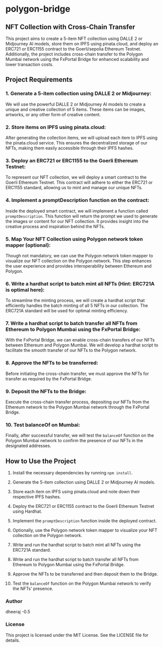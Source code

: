 # polygon-bridge

## NFT Collection with Cross-Chain Transfer

This project aims to create a 5-item NFT collection using DALLE 2 or Midjourney AI models, store them on IPFS using pinata.cloud, and deploy an ERC721 or ERC1155 contract to the Goerli/sepolia Ethereum Testnet. Additionally, the project includes cross-chain transfer to the Polygon Mumbai network using the FxPortal Bridge for enhanced scalability and lower transaction costs.

## Project Requirements

### 1. Generate a 5-item collection using DALLE 2 or Midjourney:

We will use the powerful DALLE 2 or Midjourney AI models to create a unique and creative collection of 5 items. These items can be images, artworks, or any other form of creative content.

### 2. Store items on IPFS using pinata.cloud:

After generating the collection items, we will upload each item to IPFS using the pinata.cloud service. This ensures the decentralized storage of our NFTs, making them easily accessible through their IPFS hashes.

### 3. Deploy an ERC721 or ERC1155 to the Goerli Ethereum Testnet:

To represent our NFT collection, we will deploy a smart contract to the Goerli Ethereum Testnet. This contract will adhere to either the ERC721 or ERC1155 standard, allowing us to mint and manage our unique NFTs.

### 4. Implement a promptDescription function on the contract:

Inside the deployed smart contract, we will implement a function called `promptDescription`. This function will return the prompt we used to generate the images or content for our NFT collection. It provides insight into the creative process and inspiration behind the NFTs.

### 5. Map Your NFT Collection using Polygon network token mapper (optional):

Though not mandatory, we can use the Polygon network token mapper to visualize our NFT collection on the Polygon network. This step enhances the user experience and provides interoperability between Ethereum and Polygon.

### 6. Write a hardhat script to batch mint all NFTs (Hint: ERC721A is optimal here):

To streamline the minting process, we will create a hardhat script that efficiently handles the batch minting of all 5 NFTs in our collection. The ERC721A standard will be used for optimal minting efficiency.

### 7. Write a hardhat script to batch transfer all NFTs from Ethereum to Polygon Mumbai using the FxPortal Bridge:

With the FxPortal Bridge, we can enable cross-chain transfers of our NFTs between Ethereum and Polygon Mumbai. We will develop a hardhat script to facilitate the smooth transfer of our NFTs to the Polygon network.

### 8. Approve the NFTs to be transferred:

Before initiating the cross-chain transfer, we must approve the NFTs for transfer as required by the FxPortal Bridge.

### 9. Deposit the NFTs to the Bridge:

Execute the cross-chain transfer process, depositing our NFTs from the Ethereum network to the Polygon Mumbai network through the FxPortal Bridge.

### 10. Test balanceOf on Mumbai:

Finally, after successful transfer, we will test the `balanceOf` function on the Polygon Mumbai network to confirm the presence of our NFTs in the designated addresses.

## How to Use the Project

1. Install the necessary dependencies by running `npm install`.

2. Generate the 5-item collection using DALLE 2 or Midjourney AI models.

3. Store each item on IPFS using pinata.cloud and note down their respective IPFS hashes.

4. Deploy the ERC721 or ERC1155 contract to the Goerli Ethereum Testnet using Hardhat.

5. Implement the `promptDescription` function inside the deployed contract.

6. Optionally, use the Polygon network token mapper to visualize your NFT collection on the Polygon network.

7. Write and run the hardhat script to batch mint all NFTs using the ERC721A standard.

8. Write and run the hardhat script to batch transfer all NFTs from Ethereum to Polygon Mumbai using the FxPortal Bridge.

9. Approve the NFTs to be transferred and then deposit them to the Bridge.

10. Test the `balanceOf` function on the Polygon Mumbai network to verify the NFTs' presence.

### Author
dheeraj -0.5

### License
This project is licensed under the MIT License. See the LICENSE file for details.
